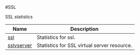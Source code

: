 #SSL

SSL statistics


<table><thead><tr><th>Name</th><th>Description</th></tr></thead><tbody><tr><td><a href="../../../statistics/ssl/ssl/ssl">ssl</a></td><td>Statistics for ssl.</td><tr><tr><td><a href="../../../statistics/ssl/sslvserver/sslvserver">sslvserver</a></td><td>Statistics for SSL virtual server resource.</td><tr></tbody></table>

